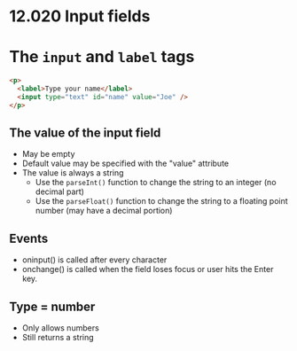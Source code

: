 # 12.020 Input fields

# The `input` and `label` tags

```html
<p>
  <label>Type your name</label>
  <input type="text" id="name" value="Joe" />
</p>
```

## The value of the input field

- May be empty
- Default value may be specified with the "value" attribute
- The value is always a string
  - Use the `parseInt()` function to change the string to an integer (no decimal part)
  - Use the `parseFloat()` function to change the string to a floating point number (may have a decimal portion)
  
## Events

- oninput() is called after every character
- onchange() is called when the field loses focus or user hits the Enter key.

## Type = number

- Only allows numbers
- Still returns a string